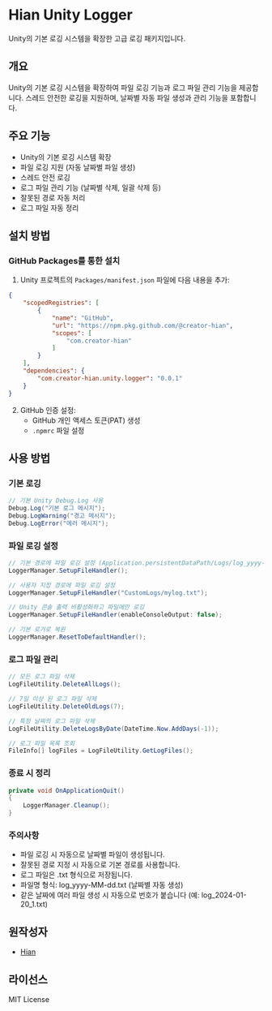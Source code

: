 # Hian Unity Logger

Unity의 기본 로깅 시스템을 확장한 고급 로깅 패키지입니다.

## 개요

Unity의 기본 로깅 시스템을 확장하여 파일 로깅 기능과 로그 파일 관리 기능을 제공합니다.
스레드 안전한 로깅을 지원하며, 날짜별 자동 파일 생성과 관리 기능을 포함합니다.

## 주요 기능

- Unity의 기본 로깅 시스템 확장
- 파일 로깅 지원 (자동 날짜별 파일 생성)
- 스레드 안전 로깅
- 로그 파일 관리 기능 (날짜별 삭제, 일괄 삭제 등)
- 잘못된 경로 자동 처리
- 로그 파일 자동 정리

## 설치 방법

### GitHub Packages를 통한 설치

1. Unity 프로젝트의 `Packages/manifest.json` 파일에 다음 내용을 추가:

```json
{
    "scopedRegistries": [
        {
            "name": "GitHub",
            "url": "https://npm.pkg.github.com/@creator-hian",
            "scopes": [
                "com.creator-hian"
            ]
        }
    ],
    "dependencies": {
        "com.creator-hian.unity.logger": "0.0.1"
    }
}
```

2. GitHub 인증 설정:
   - GitHub 개인 액세스 토큰(PAT) 생성
   - `.npmrc` 파일 설정

## 사용 방법

### 기본 로깅

```csharp
// 기본 Unity Debug.Log 사용
Debug.Log("기본 로그 메시지");
Debug.LogWarning("경고 메시지");
Debug.LogError("에러 메시지");
```

### 파일 로깅 설정

```csharp
// 기본 경로에 파일 로깅 설정 (Application.persistentDataPath/Logs/log_yyyy-MM-dd.txt)
LoggerManager.SetupFileHandler();

// 사용자 지정 경로에 파일 로깅 설정
LoggerManager.SetupFileHandler("CustomLogs/mylog.txt");

// Unity 콘솔 출력 비활성화하고 파일에만 로깅
LoggerManager.SetupFileHandler(enableConsoleOutput: false);

// 기본 로거로 복원
LoggerManager.ResetToDefaultHandler();
```

### 로그 파일 관리

```csharp
// 모든 로그 파일 삭제
LogFileUtility.DeleteAllLogs();

// 7일 이상 된 로그 파일 삭제
LogFileUtility.DeleteOldLogs(7);

// 특정 날짜의 로그 파일 삭제
LogFileUtility.DeleteLogsByDate(DateTime.Now.AddDays(-1));

// 로그 파일 목록 조회
FileInfo[] logFiles = LogFileUtility.GetLogFiles();
```

### 종료 시 정리

```csharp
private void OnApplicationQuit()
{
    LoggerManager.Cleanup();
}
```

### 주의사항

- 파일 로깅 시 자동으로 날짜별 파일이 생성됩니다.
- 잘못된 경로 지정 시 자동으로 기본 경로를 사용합니다.
- 로그 파일은 .txt 형식으로 저장됩니다.
- 파일명 형식: log_yyyy-MM-dd.txt (날짜별 자동 생성)
- 같은 날짜에 여러 파일 생성 시 자동으로 번호가 붙습니다 (예: log_2024-01-20_1.txt)

## 원작성자

- [Hian](https://github.com/creator-hian)

## 라이선스

MIT License
